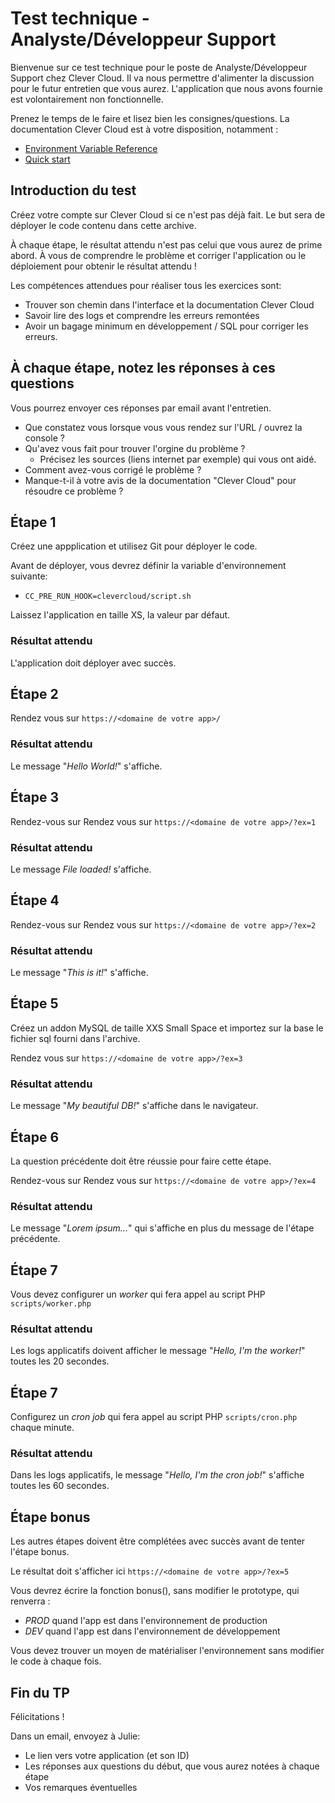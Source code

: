 # Test technique - Analyste/Développeur Support

Bienvenue sur ce test technique pour le poste de Analyste/Développeur Support chez Clever Cloud. Il va nous permettre d'alimenter la discussion pour le futur entretien que vous aurez. L'application que nous avons fournie est volontairement non fonctionnelle.

Prenez le temps de le faire et lisez bien les consignes/questions. La documentation Clever Cloud est à votre disposition, notamment :
- [Environment Variable Reference](https://developers.clever-cloud.com/doc/reference/reference-environment-variables/)
- [Quick start](https://developers.clever-cloud.com/doc/quickstart/)

## Introduction du test

Créez votre compte sur Clever Cloud si ce n'est pas déjà fait. Le but sera de déployer le code contenu dans cette archive.

À chaque étape, le résultat attendu n'est pas celui que vous aurez de prime abord.
À vous de comprendre le problème et corriger l'application ou le déploiement pour obtenir
le résultat attendu !

Les compétences attendues pour réaliser tous les exercices sont:
- Trouver son chemin dans l'interface et la documentation Clever Cloud
- Savoir lire des logs et comprendre les erreurs remontées
- Avoir un bagage minimum en développement / SQL pour corriger les erreurs.

## À chaque étape, notez les réponses à ces questions

Vous pourrez envoyer ces réponses par email avant l'entretien.

- Que constatez vous lorsque vous vous rendez sur l'URL / ouvrez la console ?
- Qu'avez vous fait pour trouver l'orgine du problème ?
    - Précisez les sources (liens internet par exemple) qui vous ont aidé.
- Comment avez-vous corrigé le problème ?
- Manque-t-il à votre avis de la documentation "Clever Cloud" pour résoudre ce problème ?

## Étape 1

Créez une appplication et utilisez Git pour déployer le code.

Avant de déployer, vous devrez définir la variable d'environnement suivante:
- `CC_PRE_RUN_HOOK=clevercloud/script.sh`

Laissez l'application en taille XS, la valeur par défaut.

### Résultat attendu

L'application doit déployer avec succès.

## Étape 2

Rendez vous sur `https://<domaine de votre app>/`

### Résultat attendu

Le message "*Hello World!*" s'affiche.

## Étape 3

Rendez-vous sur Rendez vous sur `https://<domaine de votre app>/?ex=1`

### Résultat attendu

Le message *File loaded!* s'affiche.

## Étape 4

Rendez-vous sur Rendez vous sur `https://<domaine de votre app>/?ex=2`

### Résultat attendu

Le message "*This is it!*" s'affiche.

## Étape 5

Créez un addon MySQL de taille XXS Small Space et importez sur la base le fichier sql fourni dans l'archive.

Rendez vous sur `https://<domaine de votre app>/?ex=3`

### Résultat attendu

Le message "*My beautiful DB!*" s'affiche dans le navigateur.

## Étape 6

La question précédente doit être réussie pour faire cette étape.

Rendez-vous sur Rendez vous sur `https://<domaine de votre app>/?ex=4`

### Résultat attendu

Le message "*Lorem ipsum...*" qui s'affiche en plus du message de l'étape précédente.

## Étape 7

Vous devez configurer un *worker* qui fera appel au script PHP `scripts/worker.php`

### Résultat attendu

Les logs applicatifs doivent afficher le message "*Hello, I'm the worker!*" toutes les 20 secondes.

## Étape 7

Configurez un *cron job* qui fera appel au script PHP `scripts/cron.php` chaque minute.

### Résultat attendu

Dans les logs applicatifs, le message "*Hello, I'm the cron job!*" s'affiche toutes les 60 secondes.

## Étape bonus

Les autres étapes doivent être complétées avec succès avant de tenter l'étape bonus.

Le résultat doit s'afficher ici `https://<domaine de votre app>/?ex=5`

Vous devrez écrire la fonction bonus(), sans modifier le prototype, qui renverra :
- *PROD* quand l'app est dans l'environnement de production
- *DEV* quand l'app est dans l'environnement de développement

Vous devez trouver un moyen de matérialiser l'environnement sans modifier le code à chaque fois.

## Fin du TP

Félicitations !

Dans un email, envoyez à Julie:
- Le lien vers votre application (et son ID)
- Les réponses aux questions du début, que vous aurez notées à chaque étape
- Vos remarques éventuelles
